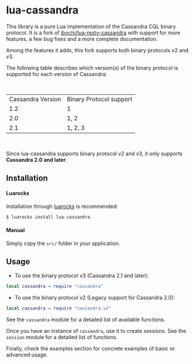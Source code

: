 # lua-cassandra

This library is a pure Lua implementation of the Cassandra CQL binary protocol. It is a fork of [jbochi/lua-resty-cassandra][lua-resty-cassandra] with support for more features, a few bug fixes and a more complete documentation.

Among the features it adds, this fork supports both binary protocols v2 and v3.

The following table describes which version(s) of the binary protocol is supported for each version of Cassandra:

<br />
<table class="module_list">
  <tr><td>Cassandra Version</td><td>Binary Protocol support</td></tr>
  <tr><td>1.2</td><td>1</td></tr>
  <tr><td>2.0</td><td>1, 2</td></tr>
  <tr><td>2.1</td><td>1, 2, 3</td></tr>
</table>
<br />

Since lua-cassandra supports binary protocol v2 and v3, it only supports **Cassandra 2.0 and later**.

## Installation

#### Luarocks

Installation through [luarocks][luarocks-url] is recommended:

```bash
$ luarocks install lua-cassandra
```

#### Manual

Simply copy the `src/` folder in your application.

## Usage

- To use the binary protocol v3 (Cassandra 2.1 and later):

```lua
local cassandra = require "cassandra"
```

- To use the binary protocol v2 (Legacy support for Cassandra 2.0):

```lua
local cassandra = require "cassandra.v2"
```

See the `cassandra` module for a detailed list of available functions.

Once you have an instance of `cassandra`, use it to create sessions. See the `session` module for a detailed list of functions.

Finally, check the examples section for concrete examples of basic or advanced usage.

[luarocks-url]: https://luarocks.org
[lua-resty-cassandra]: https://github.com/jbochi/lua-resty-cassandra

